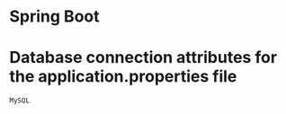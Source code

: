 # Spring Boot 
# Database connection attributes for the application.properties file

```shell
MySQL
```
